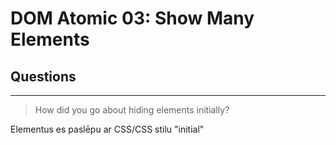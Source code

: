 # DOM Atomic 03: Show Many Elements

## Questions

---

> How did you go about hiding elements initially?

Elementus es paslēpu  ar CSS/CSS stilu "initial"